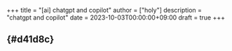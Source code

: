 +++
title = "[ai] chatgpt and copilot"
author = ["holy"]
description = "chatgpt and copilot"
date = 2023-10-03T00:00:00+09:00
draft = true
+++

##  {#d41d8c}
